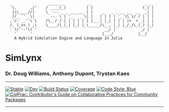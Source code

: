 ```
                   _____ _           _                        _ _
  `\.      ,/'    /  ___(_)         | |                      (_) |
   |\\____//|     \ `--. _ _ __ ___ | |    _   _ _ __ __  __  _| |
   )/_ `' _\(      `--. \ | '_ ` _ \| |   | | | | '_ \\ \/ / | | |
  ,'/-`__'-\`\    /\__/ / | | | | | | |___| |_| | | | |>  < _| | |
  /. (_><_) ,\    \____/|_|_| |_| |_\_____/\__, |_| |_/_/\_(_) |_|
  '`)/`--'\(`'                              __/ |           _/ |
    '      '                               |___/           |__/
    A Hybrid Simulation Engine and Language in Julia
```

# SimLynx
### Dr. Doug Williams, Anthony Dupont, Trystan Kaes

---

[![Stable](https://img.shields.io/badge/docs-stable-blue.svg)](https://LynxUCD.github.io/SimLynx.jl/stable)
[![Dev](https://img.shields.io/badge/docs-dev-blue.svg)](https://LynxUCD.github.io/SimLynx.jl/dev)
[![Build Status](https://travis-ci.com/LynxUCD/SimLynx.jl.svg?branch=master)](https://travis-ci.com/LynxUCD/SimLynx.jl)
[![Coverage](https://codecov.io/gh/LynxUCD/SimLynx.jl/branch/master/graph/badge.svg)](https://codecov.io/gh/LynxUCD/SimLynx.jl)
[![Code Style: Blue](https://img.shields.io/badge/code%20style-blue-4495d1.svg)](https://github.com/invenia/BlueStyle)
[![ColPrac: Contributor's Guide on Collaborative Practices for Community Packages](https://img.shields.io/badge/ColPrac-Contributor's%20Guide-blueviolet)](https://github.com/SciML/ColPrac)

---
